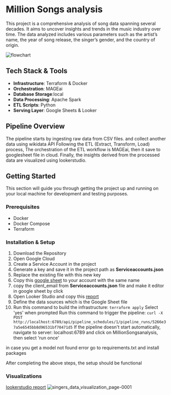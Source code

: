 # Million Songs analysis
This project is a comprehensive analysis of song data spanning several decades. It aims to uncover insights and trends in the music industry over time. The data analyzed includes various parameters such as the artist’s name, the year of song release, the singer’s gender, and the country of origin.


![flowchart](https://github.com/MhmedRjb/MillionSonganalysis/assets/72052305/af65906c-6741-486d-a890-83956b85f160)

## Tech Stack & Tools

- **Infrastructure**: Terraform & Docker
- **Orchestration**: MAGEai
- **Database Storage**:local
- **Data Processing**: Apache Spark
- **ETL Scripts**: Python
- **Serving Layer**: Google Sheets & Looker

## Pipeline Overview

The pipeline starts by ingesting raw data from CSV files. and collect another data using wikidata API Following the ETL (Extract, Transform, Load) process, The orchestration of the ETL workflow is  MAGEai, then it save to googlesheet file in cloud. Finally, the insights derived from the processed data are visualized using lookerstudio.


## Getting Started

This section will guide you through getting the project up and running on your local machine for development and testing purposes.

### Prerequisites

- Docker
- Docker Compose
- Terraform

### Installation & Setup

1. Download the Repository
2. Open Google Cloud  
  1. Create a Service Account in the project
  2. Generate a key and save it in the project path as **Serviceaccounts.json**
3. Replace the existing file with this new key
4. Copy this [google sheet](https://docs.google.com/spreadsheets/d/15AodsCwcQNIwR4msZSvm47uH4O-Q-8HEoQq7mYy_KUc/edit#gid=357445582) to your account with the same name
  5. copy the client_email from **Serviceaccounts.json** file and make it editor in google sheet by click 
6. Open Looker Studio and copy this [report](https://lookerstudio.google.com/reporting/fa458839-85d2-4ac6-a5fd-94acfbcbd2ae/page/cj5uD/edit)
7. Define the data sources which is the Google Sheet file
8. Run this command to build the infrastructure:
``` terraform apply ```
Select 'yes' when prompted
Run this command to trigger the pipeline:
``` curl -X POST http://localhost:6789/api/pipeline_schedules/1/pipeline_runs/5266e37a5e6545bb8d96531bf70471d5 ```
If the pipeline doesn't start automatically, navigate to server: localhost:6789 and click on MillionSongsanalysis, then select 'run once'

in case you get a model not found error go to requirements.txt and install packages 

After completing the above steps, the setup should be functional
### Visualizations
[lookerstudio report](https://lookerstudio.google.com/s/iPMKjuBqdHQ)
![singers_data_visualization_page-0001](https://github.com/MhmedRjb/MillionSonganalysis/assets/72052305/af26fac9-34c6-4c31-b3f0-8f68338d628a)
